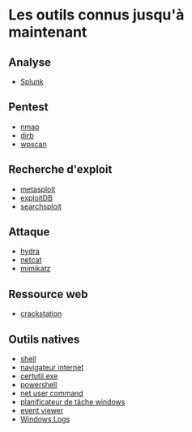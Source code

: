 # Les outils connus jusqu'à maintenant


## Analyse 

- <a href="https://github.com/Darylabrador/cybersecurite/blob/recapitulatif/Outils/Splunk.md"> Splunk </a>

## Pentest

- <a href="https://github.com/Darylabrador/cybersecurite/blob/recapitulatif/Outils/nmap.md"> nmap </a>
- <a href="https://github.com/Darylabrador/cybersecurite/blob/recapitulatif/Outils/dirb.md"> dirb </a>
- <a href="https://github.com/Darylabrador/cybersecurite/blob/recapitulatif/Outils/wpscan.md"> wpscan </a>

## Recherche d'exploit

- <a href="https://github.com/Darylabrador/cybersecurite/blob/recapitulatif/Outils/metasploit.md"> metasploit </a>
- <a href="https://github.com/Darylabrador/cybersecurite/blob/recapitulatif/Outils/exploitDB.md"> exploitDB </a>
- <a href="https://github.com/Darylabrador/cybersecurite/blob/recapitulatif/Outils/searchsploit.md"> searchsploit </a>

## Attaque

- <a href="https://github.com/Darylabrador/cybersecurite/blob/recapitulatif/Outils/hydra.md"> hydra </a>
- <a href="https://github.com/Darylabrador/cybersecurite/blob/recapitulatif/Outils/netcat.md"> netcat </a>
- <a href="https://github.com/Darylabrador/cybersecurite/blob/recapitulatif/Outils/mimikatz.md"> mimikatz </a>

## Ressource web

- <a href="https://github.com/Darylabrador/cybersecurite/blob/recapitulatif/Outils/crackstation.md"> crackstation </a>

## Outils natives

- <a href="https://github.com/Darylabrador/cybersecurite/blob/recapitulatif/Outils/shell.md"> shell </a>
- <a href="https://github.com/Darylabrador/cybersecurite/blob/recapitulatif/Outils/navigateur_internet.md"> navigateur internet </a>
- <a href="https://github.com/Darylabrador/cybersecurite/blob/recapitulatif/Outils/certutil_exe.md"> certutil.exe </a>
- <a href="https://github.com/Darylabrador/cybersecurite/blob/recapitulatif/Outils/powershell.md"> powershell </a>
- <a href="https://github.com/Darylabrador/cybersecurite/blob/recapitulatif/Outils/net_user_command.md"> net user command </a>
- <a href="https://github.com/Darylabrador/cybersecurite/blob/recapitulatif/Outils/planificateur_tache_windows.md"> planificateur de tâche windows </a>
- <a href="https://github.com/Darylabrador/cybersecurite/blob/recapitulatif/Outils/event_viewer.md"> event viewer </a>
- <a href="https://github.com/Darylabrador/cybersecurite/blob/recapitulatif/Outils/windows_logs.md"> Windows Logs </a>
